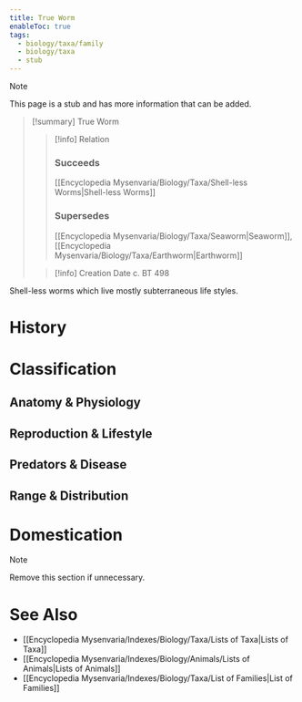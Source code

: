 ```yaml
---
title: True Worm
enableToc: true
tags:
  - biology/taxa/family
  - biology/taxa
  - stub
---
```


> [!note]
> This page is a stub and has more information that can be added.

> [!summary] True Worm
> > [!info] Relation
> > ### Succeeds
> > [[Encyclopedia Mysenvaria/Biology/Taxa/Shell-less Worms|Shell-less Worms]]
> > ### Supersedes
> > [[Encyclopedia Mysenvaria/Biology/Taxa/Seaworm|Seaworm]], [[Encyclopedia Mysenvaria/Biology/Taxa/Earthworm|Earthworm]]
>
> > [!info] Creation Date
> > c. BT 498

Shell-less worms which live mostly subterraneous life styles.
# History

# Classification
## Anatomy & Physiology

## Reproduction & Lifestyle

## Predators & Disease

## Range & Distribution

# Domestication

> [!note]
> Remove this section if unnecessary.
# See Also
- [[Encyclopedia Mysenvaria/Indexes/Biology/Taxa/Lists of Taxa|Lists of Taxa]]
- [[Encyclopedia Mysenvaria/Indexes/Biology/Animals/Lists of Animals|Lists of Animals]]
- [[Encyclopedia Mysenvaria/Indexes/Biology/Taxa/List of Families|List of Families]]